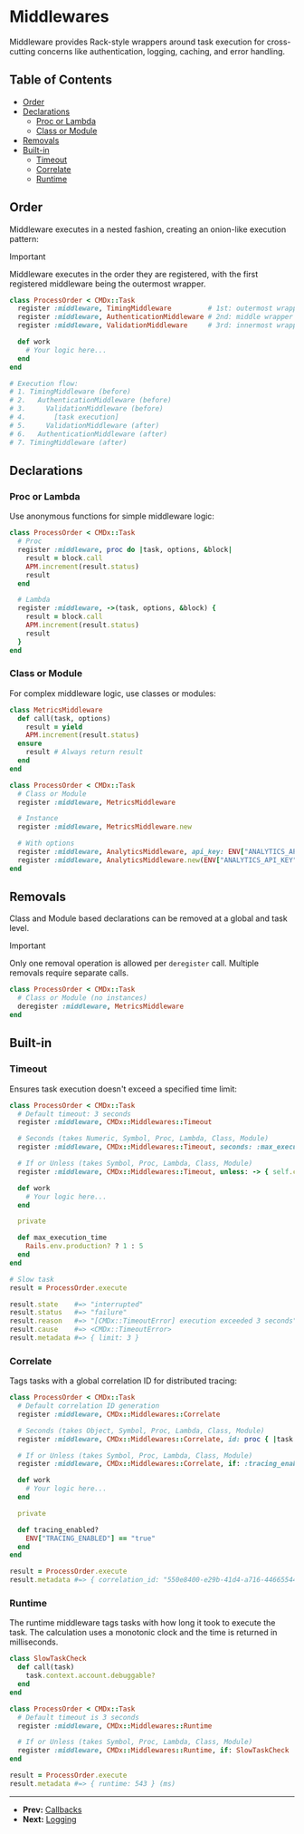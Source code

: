 # Middlewares

Middleware provides Rack-style wrappers around task execution for cross-cutting concerns like authentication, logging, caching, and error handling.

## Table of Contents

- [Order](#order)
- [Declarations](#declarations)
  - [Proc or Lambda](#proc-or-lambda)
  - [Class or Module](#class-or-module)
- [Removals](#removals)
- [Built-in](#built-in)
  - [Timeout](#timeout)
  - [Correlate](#correlate)
  - [Runtime](#runtime)

## Order

Middleware executes in a nested fashion, creating an onion-like execution pattern:

> [!IMPORTANT]
> Middleware executes in the order they are registered, with the first registered middleware being the outermost wrapper.

```ruby
class ProcessOrder < CMDx::Task
  register :middleware, TimingMiddleware         # 1st: outermost wrapper
  register :middleware, AuthenticationMiddleware # 2nd: middle wrapper
  register :middleware, ValidationMiddleware     # 3rd: innermost wrapper

  def work
    # Your logic here...
  end
end

# Execution flow:
# 1. TimingMiddleware (before)
# 2.   AuthenticationMiddleware (before)
# 3.     ValidationMiddleware (before)
# 4.       [task execution]
# 5.     ValidationMiddleware (after)
# 6.   AuthenticationMiddleware (after)
# 7. TimingMiddleware (after)
```

## Declarations

### Proc or Lambda

Use anonymous functions for simple middleware logic:

```ruby
class ProcessOrder < CMDx::Task
  # Proc
  register :middleware, proc do |task, options, &block|
    result = block.call
    APM.increment(result.status)
    result
  end

  # Lambda
  register :middleware, ->(task, options, &block) {
    result = block.call
    APM.increment(result.status)
    result
  }
end
```

### Class or Module

For complex middleware logic, use classes or modules:

```ruby
class MetricsMiddleware
  def call(task, options)
    result = yield
    APM.increment(result.status)
  ensure
    result # Always return result
  end
end

class ProcessOrder < CMDx::Task
  # Class or Module
  register :middleware, MetricsMiddleware

  # Instance
  register :middleware, MetricsMiddleware.new

  # With options
  register :middleware, AnalyticsMiddleware, api_key: ENV["ANALYTICS_API_KEY"]
  register :middleware, AnalyticsMiddleware.new(ENV["ANALYTICS_API_KEY"])
end
```

## Removals

Class and Module based declarations can be removed at a global and task level.

> [!IMPORTANT]
> Only one removal operation is allowed per `deregister` call. Multiple removals require separate calls.

```ruby
class ProcessOrder < CMDx::Task
  # Class or Module (no instances)
  deregister :middleware, MetricsMiddleware
end
```

## Built-in

### Timeout

Ensures task execution doesn't exceed a specified time limit:

```ruby
class ProcessOrder < CMDx::Task
  # Default timeout: 3 seconds
  register :middleware, CMDx::Middlewares::Timeout

  # Seconds (takes Numeric, Symbol, Proc, Lambda, Class, Module)
  register :middleware, CMDx::Middlewares::Timeout, seconds: :max_execution_time

  # If or Unless (takes Symbol, Proc, Lambda, Class, Module)
  register :middleware, CMDx::Middlewares::Timeout, unless: -> { self.class.name.include?("Fast") }

  def work
    # Your logic here...
  end

  private

  def max_execution_time
    Rails.env.production? ? 1 : 5
  end
end

# Slow task
result = ProcessOrder.execute

result.state    #=> "interrupted"
result.status   #=> "failure"
result.reason   #=> "[CMDx::TimeoutError] execution exceeded 3 seconds"
result.cause    #=> <CMDx::TimeoutError>
result.metadata #=> { limit: 3 }
```

### Correlate

Tags tasks with a global correlation ID for distributed tracing:

```ruby
class ProcessOrder < CMDx::Task
  # Default correlation ID generation
  register :middleware, CMDx::Middlewares::Correlate

  # Seconds (takes Object, Symbol, Proc, Lambda, Class, Module)
  register :middleware, CMDx::Middlewares::Correlate, id: proc { |task| task.context.request_id }

  # If or Unless (takes Symbol, Proc, Lambda, Class, Module)
  register :middleware, CMDx::Middlewares::Correlate, if: :tracing_enabled?

  def work
    # Your logic here...
  end

  private

  def tracing_enabled?
    ENV["TRACING_ENABLED"] == "true"
  end
end

result = ProcessOrder.execute
result.metadata #=> { correlation_id: "550e8400-e29b-41d4-a716-446655440000" }
```

### Runtime

The runtime middleware tags tasks with how long it took to execute the task.
The calculation uses a monotonic clock and the time is returned in milliseconds.

```ruby
class SlowTaskCheck
  def call(task)
    task.context.account.debuggable?
  end
end

class ProcessOrder < CMDx::Task
  # Default timeout is 3 seconds
  register :middleware, CMDx::Middlewares::Runtime

  # If or Unless (takes Symbol, Proc, Lambda, Class, Module)
  register :middleware, CMDx::Middlewares::Runtime, if: SlowTaskCheck
end

result = ProcessOrder.execute
result.metadata #=> { runtime: 543 } (ms)
```

---

- **Prev:** [Callbacks](callbacks.md)
- **Next:** [Logging](logging.md)
